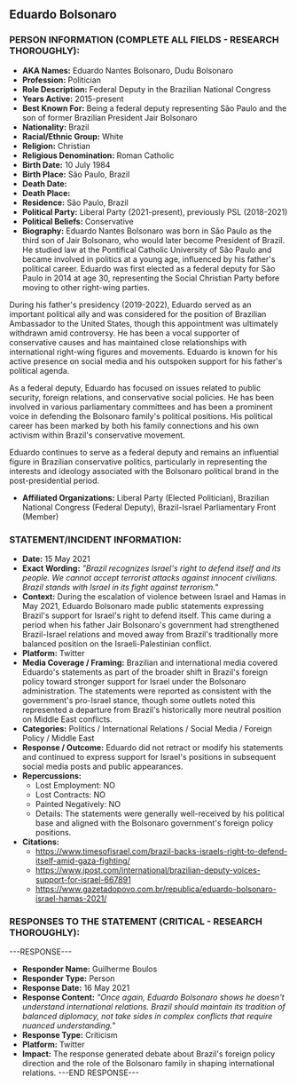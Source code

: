 ## Eduardo Bolsonaro

### PERSON INFORMATION (COMPLETE ALL FIELDS - RESEARCH THOROUGHLY):

- **AKA Names:** Eduardo Nantes Bolsonaro, Dudu Bolsonaro
- **Profession:** Politician
- **Role Description:** Federal Deputy in the Brazilian National Congress
- **Years Active:** 2015-present
- **Best Known For:** Being a federal deputy representing São Paulo and the son of former Brazilian President Jair Bolsonaro
- **Nationality:** Brazil
- **Racial/Ethnic Group:** White
- **Religion:** Christian
- **Religious Denomination:** Roman Catholic
- **Birth Date:** 10 July 1984
- **Birth Place:** São Paulo, Brazil
- **Death Date:** 
- **Death Place:** 
- **Residence:** São Paulo, Brazil
- **Political Party:** Liberal Party (2021-present), previously PSL (2018-2021)
- **Political Beliefs:** Conservative
- **Biography:** Eduardo Nantes Bolsonaro was born in São Paulo as the third son of Jair Bolsonaro, who would later become President of Brazil. He studied law at the Pontifical Catholic University of São Paulo and became involved in politics at a young age, influenced by his father's political career. Eduardo was first elected as a federal deputy for São Paulo in 2014 at age 30, representing the Social Christian Party before moving to other right-wing parties.

During his father's presidency (2019-2022), Eduardo served as an important political ally and was considered for the position of Brazilian Ambassador to the United States, though this appointment was ultimately withdrawn amid controversy. He has been a vocal supporter of conservative causes and has maintained close relationships with international right-wing figures and movements. Eduardo is known for his active presence on social media and his outspoken support for his father's political agenda.

As a federal deputy, Eduardo has focused on issues related to public security, foreign relations, and conservative social policies. He has been involved in various parliamentary committees and has been a prominent voice in defending the Bolsonaro family's political positions. His political career has been marked by both his family connections and his own activism within Brazil's conservative movement.

Eduardo continues to serve as a federal deputy and remains an influential figure in Brazilian conservative politics, particularly in representing the interests and ideology associated with the Bolsonaro political brand in the post-presidential period.

- **Affiliated Organizations:** Liberal Party (Elected Politician), Brazilian National Congress (Federal Deputy), Brazil-Israel Parliamentary Front (Member)

### STATEMENT/INCIDENT INFORMATION:
- **Date:** 15 May 2021
- **Exact Wording:** *"Brazil recognizes Israel's right to defend itself and its people. We cannot accept terrorist attacks against innocent civilians. Brazil stands with Israel in its fight against terrorism."*
- **Context:** During the escalation of violence between Israel and Hamas in May 2021, Eduardo Bolsonaro made public statements expressing Brazil's support for Israel's right to defend itself. This came during a period when his father Jair Bolsonaro's government had strengthened Brazil-Israel relations and moved away from Brazil's traditionally more balanced position on the Israeli-Palestinian conflict.
- **Platform:** Twitter
- **Media Coverage / Framing:** Brazilian and international media covered Eduardo's statements as part of the broader shift in Brazil's foreign policy toward stronger support for Israel under the Bolsonaro administration. The statements were reported as consistent with the government's pro-Israel stance, though some outlets noted this represented a departure from Brazil's historically more neutral position on Middle East conflicts.
- **Categories:** Politics / International Relations / Social Media / Foreign Policy / Middle East
- **Response / Outcome:** Eduardo did not retract or modify his statements and continued to express support for Israel's positions in subsequent social media posts and public appearances.
- **Repercussions:**
  - Lost Employment: NO
  - Lost Contracts: NO
  - Painted Negatively: NO
  - Details: The statements were generally well-received by his political base and aligned with the Bolsonaro government's foreign policy positions.
- **Citations:** 
  - https://www.timesofisrael.com/brazil-backs-israels-right-to-defend-itself-amid-gaza-fighting/
  - https://www.jpost.com/international/brazilian-deputy-voices-support-for-israel-667891
  - https://www.gazetadopovo.com.br/republica/eduardo-bolsonaro-israel-hamas-2021/

### RESPONSES TO THE STATEMENT (CRITICAL - RESEARCH THOROUGHLY):

---RESPONSE---
- **Responder Name:** Guilherme Boulos
- **Responder Type:** Person
- **Response Date:** 16 May 2021
- **Response Content:** *"Once again, Eduardo Bolsonaro shows he doesn't understand international relations. Brazil should maintain its tradition of balanced diplomacy, not take sides in complex conflicts that require nuanced understanding."*
- **Response Type:** Criticism
- **Platform:** Twitter
- **Impact:** The response generated debate about Brazil's foreign policy direction and the role of the Bolsonaro family in shaping international relations.
---END RESPONSE---